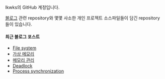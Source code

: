 lkwks의 GitHub 계정입니다.

[블로그](https://lkwks.github.io) 관련 repository와 몇몇 사소한 개인 프로젝트 소스파일들이 담긴 repository들이 있습니다.


#### 최근 블로그 포스트
<!-- BLOG-POST-LIST:START -->
- [File system](https://lkwks.github.io/os/2021/11/04/file-system.html)
- [가상 메모리](https://lkwks.github.io/os/2021/11/03/%EA%B0%80%EC%83%81-%EB%A9%94%EB%AA%A8%EB%A6%AC.html)
- [메모리 관리](https://lkwks.github.io/os/2021/11/01/%EB%A9%94%EB%AA%A8%EB%A6%AC-%EA%B4%80%EB%A6%AC.html)
- [Deadlock](https://lkwks.github.io/os/2021/10/31/deadlock.html)
- [Process synchronization](https://lkwks.github.io/os/2021/10/29/process-synchronization.html)
<!-- BLOG-POST-LIST:END -->
  
<!--![Top Langs](https://github-readme-stats.vercel.app/api/top-langs/?username=lkwks)-->
